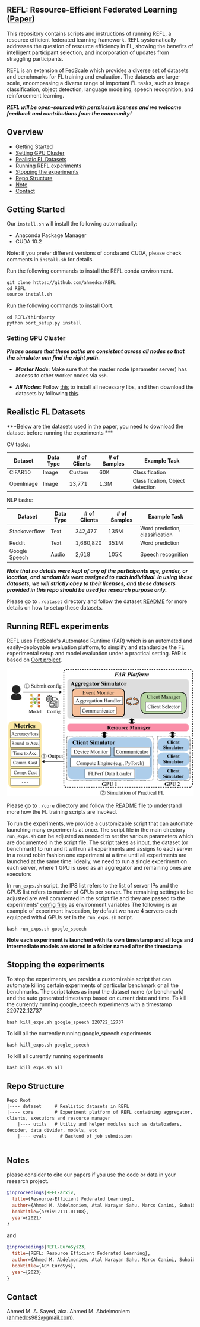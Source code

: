 
## REFL: Resource-Efficient Federated Learning ([Paper](https://arxiv.org/abs/2111.01108))

This repository contains scripts and instructions of running REFL, a resource efficient federated learning framework. 
REFL systematically addresses the question of resource efficiency in FL, showing the benefits of intelligent participant selection, and incorporation of updates from straggling participants. 


REFL is an extension of [FedScale](http://fedscale.ai)  which provides a diverse set of datasets and benchmarks for FL training and evaluation. 
The datasets are large-scale, encompassing a diverse range of important FL tasks, such as image classification, object detection, language modeling, speech recognition, and reinforcement learning. 


***REFL will be open-sourced with permissive licenses and we welcome feedback and contributions from the community!***

## Overview

* [Getting Started](#getting-started)
* [Setting GPU Cluster](#setting-gpu-cluster)
* [Realistic FL Datasets](#realistic-fl-datasets)
* [Running REFL experiments](#running-refl-experiments)
* [Stopping the experiments](#stopping-the-experiments)
* [Repo Structure](#repo-structure)
* [Note](#acknowledgements)
* [Contact](#contact)

## Getting Started 

Our ```install.sh``` will install the following automatically:

* Anaconda Package Manager
* CUDA 10.2

Note: if you prefer different versions of conda and CUDA, please check  comments in `install.sh` for details.

Run the following commands to install the REFL conda environment. 

```
git clone https://github.com/ahmedcs/REFL
cd REFL
source install.sh 
```

Run the following commands to install Oort. 

```
cd REFL/thirdparty
python oort_setup.py install
```

### Setting GPU Cluster

***Please assure that these paths are consistent across all nodes so that the simulator can find the right path.***

- ***Master Node***: Make sure that the master node (parameter server) has access to other worker nodes via ```ssh```. 

- ***All Nodes***: Follow [this](#getting-started) to install all necessary libs, and then download the datasets by following [this](dataset/README.md).


## Realistic FL Datasets

***Below are the datasets used in the paper, you need to download the dataset before running the experiments ***

CV tasks:

| Dataset   | Data Type   | # of Clients | # of Samples | Example Task | 
|-----------| ----------- |--------------|--------------|    ----------- |
| CIFAR10   |   Image     | Custom       | 60K          |   Classification  |    
| OpenImage |   Image     | 13,771       | 1.3M         |   Classification, Object detection      |

NLP tasks:

| Dataset       | Data Type   |# of Clients  | # of Samples   | Example Task | 
| -----------   | ----------- | -----------  |  ----------- |   ----------- |
| Stackoverflow |   Text      |   342,477    |   135M        |  Word prediction, classification |
| Reddit        |   Text      |  1,660,820   |   351M        |  Word prediction   |
|Google Speech  |   Audio     |     2,618    |   105K        |   Speech recognition |


***Note that no details were kept of any of the participants age, gender, or location, and random ids were assigned to each individual. In using these datasets, we will strictly obey to their licenses, and these datasets provided in this repo should be used for research purpose only.***

Please go to `./dataset` directory and follow the dataset [README](dataset/README.md) for more details on how to setup these datasets.



## Running REFL experiments
REFL uses FedScale's Automated Runtime (FAR) which is an automated and easily-deployable evaluation platform, to simplify and standardize the FL experimental setup and model evaluation under a practical setting. FAR is based on [Oort project](https://github.com/SymbioticLab/Oort).

<img src="figures/faroverview.png" alt="FAR enables the developer to benchmark various FL efforts with practical FL data and metrics">

Please go to `./core` directory and follow the [README](core/README.md) file to understand more how the FL training scripts are invoked.

To run the experiments, we provide a customizable script that can automate launching many experiments at once. The script file in the main directory `run_exps.sh` can be adjusted as needed to set the various parameters which are documented in the script file.
The script takes as input, the dataset (or benchmark) to run and it will run all experiments and assigns to each server in a round robin fashion one experiment at a time until all experiments are launched at the same time. 
Ideally, we need to run a single experiment on each server, where 1 GPU is used as an aggregator and remaining ones are executors

In `run_exps.sh` script, the IPS list refers to the list of server IPs and the GPUS list refers to number of GPUs per server. 
The remaining settings to be adjusted are well commented in the script file and they are passed to the experiments' [config files](core/evals/configs) as environment variables
The following is an example of experiment invocation, by default we have 4 servers each equipped with 4 GPUs set in the `run_exps.sh` script.
```
bash run_exps.sh google_speech
```
**Note each experiment is launched with its own timestamp and all logs and intermediate models are stored in a folder named after the timestamp**

## Stopping the experiments
To stop the experiments, we provide a customizable script that can automate killing certain experiments of particular benchmark or all the benchmarks. The script takes as input the dataset name (or benchmark) and the auto generated timestamp based on current date and time.
To kill the currently running google_speech experiments with a timestamp 220722_12737
```
bash kill_exps.sh google_speech 220722_12737
```
To kill all the currently running google_speech experiments 
```
bash kill_exps.sh google_speech
```
To kill all currently running experiments
```
bash kill_exps.sh all
```

## Repo Structure

```
Repo Root
|---- dataset     # Realistic datasets in REFL
|---- core        # Experiment platform of REFL containing aggregator, clients, executors and resource manager
    |---- utils   # Utiliy and helper modules such as dataloaders, decoder, data divider, models, etc
    |---- evals     # Backend of job submission
 
```

## Notes
please consider to cite our papers if you use the code or data in your research project.

```bibtex
@inproceedings{REFL-arxiv,
  title={Resource-Efficient Federated Learning},
  author={Ahmed M. Abdelmoniem, Atal Narayan Sahu, Marco Canini, Suhaib A. Fahmy},
  booktitle={arXiv:2111.01108},
  year={2021}
}
```

and  

```bibtex
@inproceedings{REFL-EuroSys23,
  title={REFL: Resource Efficient Federated Learning},
  author={Ahmed M. Abdelmoniem, Atal Narayan Sahu, Marco Canini, Suhaib A. Fahmy},
  booktitle={ACM EuroSys},
  year={2023}
}
```

## Contact
Ahmed M. A. Sayed, aka. Ahmed M. Abdelmoniem (ahmedcs982@gmail.com).



